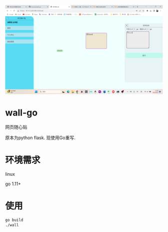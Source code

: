 ![Image text](https://github.com/huonwe/agointment/blob/main/static/img/example.png?raw=true)

# wall-go
网页随心贴

原本为python flask.
现使用Go重写.

# 环境需求
linux

go 1.11+

# 使用
    go build
    ./wall

